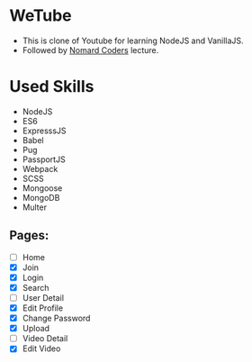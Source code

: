 # WeTube
- This is clone of Youtube for learning NodeJS and VanillaJS.
- Followed by [Nomard Coders](https://nomadcoders.co/) lecture.

# Used Skills
- NodeJS
- ES6
- ExpresssJS
- Babel
- Pug
- PassportJS
- Webpack
- SCSS
- Mongoose
- MongoDB
- Multer

## Pages:

-   [ ] Home
-   [x] Join
-   [x] Login
-   [x] Search
-   [ ] User Detail
-   [x] Edit Profile
-   [x] Change Password
-   [x] Upload
-   [ ] Video Detail
-   [x] Edit Video
